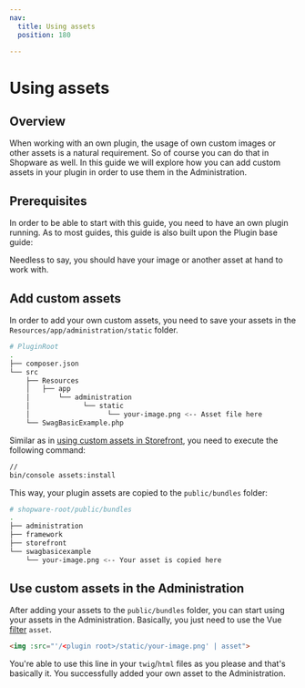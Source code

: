 ```yaml
---
nav:
  title: Using assets
  position: 180

---
```


# Using assets

## Overview

When working with an own plugin, the usage of own custom images or other assets is a natural requirement. So of course you can do that in Shopware as well. In this guide we will explore how you can add custom assets in your plugin in order to use them in the Administration.

## Prerequisites

In order to be able to start with this guide, you need to have an own plugin running. As to most guides, this guide is also built upon the Plugin base guide:

<PageRef page="../plugin-base-guide" />

Needless to say, you should have your image or another asset at hand to work with.

## Add custom assets

In order to add your own custom assets, you need to save your assets in the `Resources/app/administration/static` folder.

```bash
# PluginRoot
.
├── composer.json
└── src
    ├── Resources
    │   ├── app
    │       └── administration
    │             └── static
    │                   └── your-image.png <-- Asset file here
    └── SwagBasicExample.php
```

Similar as in [using custom assets in Storefront](../storefront/add-custom-assets), you need to execute the following command:

```bash
// 
bin/console assets:install
```

This way, your plugin assets are copied to the `public/bundles` folder:

```bash
# shopware-root/public/bundles
.
├── administration
├── framework
├── storefront
└── swagbasicexample
    └── your-image.png <-- Your asset is copied here
```

## Use custom assets in the Administration

After adding your assets to the `public/bundles` folder, you can start using your assets in the Administration. Basically, you just need to use the Vue [filter](https://vuejs.org/v2/guide/filters.html) `asset`.

```html
<img :src="'/<plugin root>/static/your-image.png' | asset">
```

You're able to use this line in your `twig`/`html` files as you please and that's basically it. You successfully added your own asset to the Administration.
